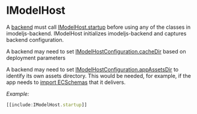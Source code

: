 # IModelHost

A [backend](../Glossary.md#backend) must call [IModelHost.startup]($backend) before using any of the classes in imodeljs-backend. IModelHost initializes imodeljs-backend and captures backend configuration.

A backend may need to set [IModelHostConfiguration.cacheDir]($backend) based on deployment parameters

A backend may need to set [IModelHostConfiguration.appAssetsDir]($backend) to identify its own assets directory. This would be needed, for example, if the app needs to [import ECSchemas](./SchemasAndElementsInTypeScript.md) that it delivers.

*Example:*

```ts
[[include:IModelHost.startup]]
```
